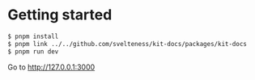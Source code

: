 # Getting started

```sh
$ pnpm install
$ pnpm link ../../github.com/svelteness/kit-docs/packages/kit-docs
$ pnpm run dev
```

Go to http://127.0.0.1:3000
